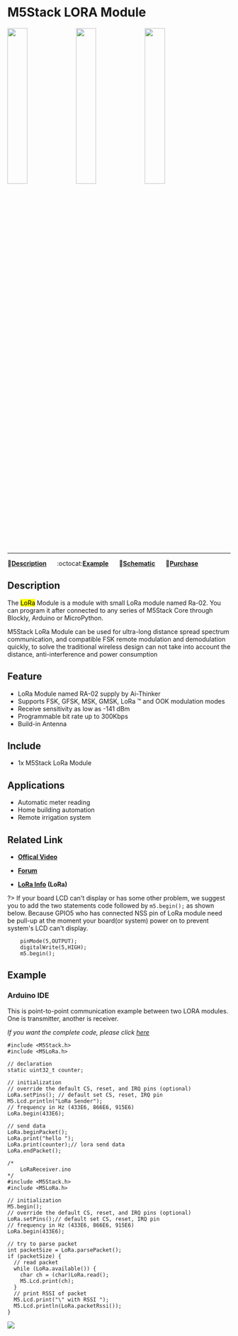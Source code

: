 # M5Stack LORA Module

<img src="assets/img/product_pics/module/module_lora_01.png" width="30%" height="30%"> <img src="assets/img/product_pics/module/module_lora_02.png" width="30%" height="30%"> <img src="assets/img/product_pics/module/module_lora_03.png" width="30%" height="30%">

***

:memo:**[Description](#Description)**&nbsp;&nbsp;&nbsp;&nbsp;&nbsp;&nbsp;:octocat:**[Example](#Example)**&nbsp;&nbsp;&nbsp;&nbsp;&nbsp;&nbsp;:electric_plug:**[Schematic](#Schematic)**&nbsp;&nbsp;&nbsp;&nbsp;&nbsp;&nbsp;🛒**[Purchase](https://www.aliexpress.com/store/product/M5Stack-Official-Stock-Offer-LoRa-Module-for-ESP32-DIY-Development-Kit-Wireless-433MHz-Built-in-Antenna/3226069_32839736315.html?spm=2114.12010615.8148356.22.25e96be7xE1y22.html)**

## Description

The <mark>LoRa</mark> Module is a module with small LoRa module named Ra-02.
You can program it after connected to any series of M5Stack Core through
Blockly, Arduino or MicroPython.

M5Stack LoRa Module can be used for ultra-long distance spread spectrum
communication, and compatible FSK remote modulation and demodulation
quickly, to solve the traditional wireless design can not take into
account the distance, anti-interference and power consumption

## Feature

-  LoRa Module named RA-02 supply by Ai-Thinker
-  Supports FSK, GFSK, MSK, GMSK, LoRa ™ and OOK modulation modes
-  Receive sensitivity as low as -141 dBm
-  Programmable bit rate up to 300Kbps
-  Build-in Antenna

## Include

-  1x M5Stack LoRa Module

## Applications

-  Automatic meter reading
-  Home building automation
-  Remote irrigation system

## Related Link

- **[Offical Video](https://www.youtube.com/channel/UCozgFVglWYQXbvTmGyS739w)**

- **[Forum](http://forum.m5stack.com/)**

- **[LoRa Info](http://wiki.ai-thinker.com/lora) (LoRa)**

?> If your board LCD can't display or has some other problem, we suggest you to add the two statements code followed by ``m5.begin();`` as shown below. Because GPIO5 who has connected NSS pin of LoRa module need be pull-up at the moment your board(or system) power on to prevent system's LCD can't display.
```arduino
    pinMode(5,OUTPUT);
    digitalWrite(5,HIGH);
    m5.begin();
```

## Example

### Arduino IDE

This is point-to-point communication example between two LORA modules. One is transmitter, another is receiver.

*If you want the complete code, please click [here](https://github.com/m5stack/M5-ProductExampleCodes/tree/master/Module/LORA/Arduino)*

```arduino
#include <M5Stack.h>
#include <M5LoRa.h>

// declaration
static uint32_t counter;

// initialization
// override the default CS, reset, and IRQ pins (optional)
LoRa.setPins(); // default set CS, reset, IRQ pin
M5.Lcd.println("LoRa Sender");
// frequency in Hz (433E6, 866E6, 915E6)
LoRa.begin(433E6);

// send data
LoRa.beginPacket();
LoRa.print("hello ");
LoRa.print(counter);// lora send data
LoRa.endPacket();
```

```arduino
/*
    LoRaReceiver.ino
*/
#include <M5Stack.h>
#include <M5LoRa.h>

// initialization
M5.begin();
// override the default CS, reset, and IRQ pins (optional)
LoRa.setPins();// default set CS, reset, IRQ pin
// frequency in Hz (433E6, 866E6, 915E6)
LoRa.begin(433E6);

// try to parse packet
int packetSize = LoRa.parsePacket();
if (packetSize) {
  // read packet
  while (LoRa.available()) {
    char ch = (char)LoRa.read();
    M5.Lcd.print(ch);
  }
  // print RSSI of packet
  M5.Lcd.print("\" with RSSI ");
  M5.Lcd.println(LoRa.packetRssi());
}
```

<img src="assets/img/product_pics/module/module_example/LORA/example_module_lora_01.png">